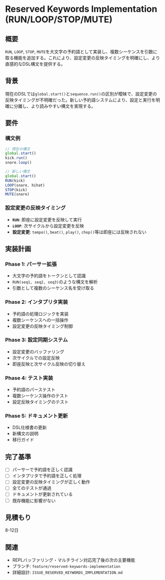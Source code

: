 # Reserved Keywords Implementation (RUN/LOOP/STOP/MUTE)

## 概要
`RUN`, `LOOP`, `STOP`, `MUTE`を大文字の予約語として実装し、複数シーケンスを引数に取る機能を追加する。これにより、設定変更の反映タイミングを明確にし、より直感的なDSL構文を提供する。

## 背景
現在のDSLでは`global.start()`と`sequence.run()`の区別が曖昧で、設定変更の反映タイミングが不明確だった。新しい予約語システムにより、設定と実行を明確に分離し、より読みやすい構文を実現する。

## 要件

### 構文例
```js
// 現在の構文
global.start()
kick.run()
snare.loop()

// 新しい構文
global.start()
RUN(kick)
LOOP(snare, hihat)
STOP(kick)
MUTE(snare)
```

### 設定変更の反映タイミング
- **`RUN`**: 即座に設定変更を反映して実行
- **`LOOP`**: 次サイクルから設定変更を反映
- **設定変更**: `tempo()`, `beat()`, `play()`, `chop()`等は即座には反映されない

## 実装計画

### Phase 1: パーサー拡張
- 大文字の予約語をトークンとして認識
- `RUN(seq1, seq2, seq3)`のような構文を解析
- 引数として複数のシーケンス名を受け取る

### Phase 2: インタプリタ実装
- 予約語の処理ロジックを実装
- 複数シーケンスへの一括操作
- 設定変更の反映タイミング制御

### Phase 3: 設定同期システム
- 設定変更のバッファリング
- 次サイクルでの設定反映
- 即座反映と次サイクル反映の切り替え

### Phase 4: テスト実装
- 予約語のパーステスト
- 複数シーケンス操作のテスト
- 設定反映タイミングのテスト

### Phase 5: ドキュメント更新
- DSL仕様書の更新
- 新構文の説明
- 移行ガイド

## 完了基準
- [ ] パーサーで予約語を正しく認識
- [ ] インタプリタで予約語を正しく処理
- [ ] 設定変更の反映タイミングが正しく動作
- [ ] 全てのテストが通過
- [ ] ドキュメントが更新されている
- [ ] 既存機能に影響がない

## 見積もり
8-12日

## 関連
- REPLバッファリング・マルチライン対応完了後の次の主要機能
- ブランチ: `feature/reserved-keywords-implementation`
- 詳細設計: `ISSUE_RESERVED_KEYWORDS_IMPLEMENTATION.md`

